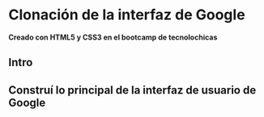 # Clonación de la interfaz de Google
**Creado con HTML5 y CSS3 en el bootcamp de tecnolochicas**

## Intro 


## Construí lo principal de la interfaz de usuario de Google 
